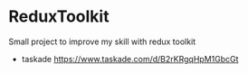 # ReduxToolkit

Small project to improve my skill with redux toolkit

- taskade
https://www.taskade.com/d/B2rKRgqHpM1GbcGt
